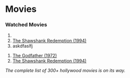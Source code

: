 # Movies

### Watched Movies

1. <li><a href="https://www.imdb.com/title/tt0071562/" target="_blank">The Shawshank Redemption (1994)</a></li>
2. askdfaslfj

<ol>
  <li><a href="https://www.imdb.com/title/tt0068646/" target="_blank">The Godfather (1972)</a></li>
  
  <li><a href="https://www.imdb.com/title/tt0111161/" target="_blank">The Shawshank Redemption (1994)</a></li>
</ol>

_The complete list of 300+ hollywood movies is on its way._
